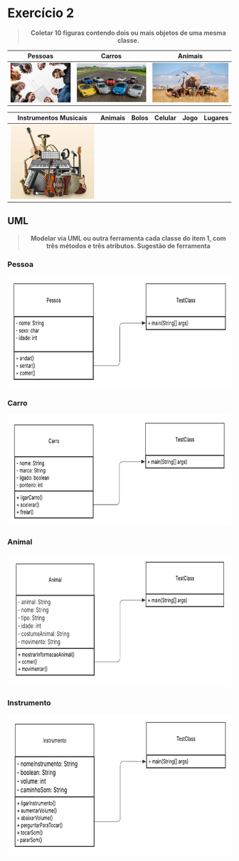 # Exercício 2
> <center><strong>Coletar 10 figuras contendo dois ou mais objetos de uma mesma classe. </center></strong>

| <center>**Pessoas**</center> | <center>**Carros**</center> | <center>**Animais**</center> |
|-------------|------------|----------------|
|<img src = "Assets/pessoas.png" width = "200" >| <img src = "Assets/carros.png" width = "250">| <img src = "Assets/animais.png" width = "270">|

| <center>**Instrumentos Musicais**</center> | **Animais** | **Bolos** | **Celular** | **Jogo** | **Lugares** |
|---------------------------|-------------|-----------|-------------|----------|-------------|
|<img src = "Assets/instrumentos.png" width = "200" >|

## UML

> <center><strong>Modelar via UML ou outra ferramenta cada classe do item 1, com três métodos e três atributos. Sugestão de ferramenta </strong></center>

### Pessoa
<center><img src = "UML/Pessoa.png" widht = 250 height = 250 ></center>

### Carro
<center><img src = "UML/Carro.png" widht = 250 height = 250 ></center>

### Animal
<center><img src = "UML/Animal.png" widht = 250 height = 300 ></center>

### Instrumento
<center><img src = "UML/Instrumento.png" widht = 250 height = 316 ></center>